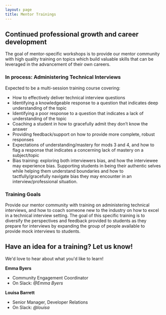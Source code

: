 ```yaml
---
layout: page
title: Mentor Trainings
---
```


## Continued professional growth and career development

The goal of mentor-specific workshops is to provide our mentor community with high quality training on topics which build valuable skills that can be leveraged in the advancement of their own careers.

### In process: Administering Technical Interviews


Expected to be a multi-session training course covering:

* How to effectively deliver technical interview questions
* Identifying a knowledgeable response to a question that indicates deep understanding of the topic
* Identifying a poor response to a question that indicates a lack of understanding of the topic
* Coaching a student in how to gracefully admit they don’t know the answer
* Providing feedback/support on how to provide more complete, robust responses
* Expectations of understanding/mastery for mods 3 and 4, and how to flag a response that indicates a concerning lack of mastery on a subject/topic
* Bias training: exploring both interviewers bias, and how the interviewee may experience bias. Supporting students in being their authentic selves while helping them understand boundaries and how to tactfully/gracefully navigate bias they may encounter in an interview/professional situation.

### Training Goals

Provide our mentor community with training on administering technical interviews, and how to coach someone new to the industry on how to excel in a technical interview setting. The goal of this specific training is to diversify the perspectives and feedback provided to students as they prepare for interviews by expanding the group of people available to provide mock interviews to students.


## Have an idea for a training? Let us know!

We'd love to hear about what you'd like to learn!

<p><strong>Emma Byers</strong></p>
<ul>
  <li>Community Engagement Coordinator</li>
  <li>On Slack: <em>@Emma Byers</em></li>
</ul>

<p><strong>Louisa Barrett</strong></p>
<ul>
  <li>Senior Manager, Developer Relations</li>
  <li>On Slack: <em>@louisa</em></li>
</ul>
